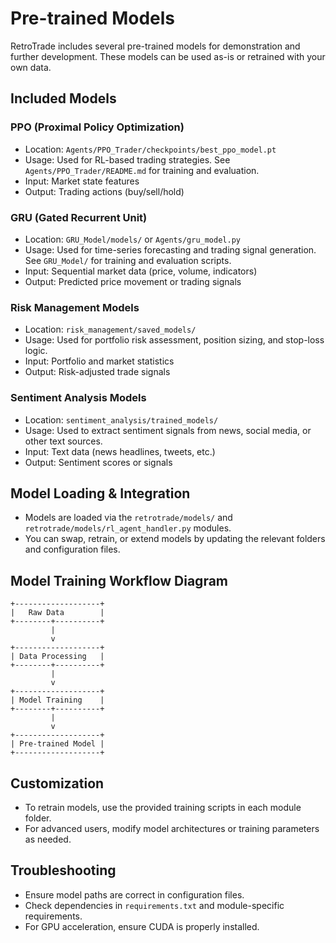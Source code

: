 # Pre-trained Models

RetroTrade includes several pre-trained models for demonstration and further development. These models can be used as-is or retrained with your own data.

## Included Models

### PPO (Proximal Policy Optimization)
- Location: `Agents/PPO_Trader/checkpoints/best_ppo_model.pt`
- Usage: Used for RL-based trading strategies. See `Agents/PPO_Trader/README.md` for training and evaluation.
- Input: Market state features
- Output: Trading actions (buy/sell/hold)

### GRU (Gated Recurrent Unit)
- Location: `GRU_Model/models/` or `Agents/gru_model.py`
- Usage: Used for time-series forecasting and trading signal generation. See `GRU_Model/` for training and evaluation scripts.
- Input: Sequential market data (price, volume, indicators)
- Output: Predicted price movement or trading signals

### Risk Management Models
- Location: `risk_management/saved_models/`
- Usage: Used for portfolio risk assessment, position sizing, and stop-loss logic.
- Input: Portfolio and market statistics
- Output: Risk-adjusted trade signals

### Sentiment Analysis Models
- Location: `sentiment_analysis/trained_models/`
- Usage: Used to extract sentiment signals from news, social media, or other text sources.
- Input: Text data (news headlines, tweets, etc.)
- Output: Sentiment scores or signals

## Model Loading & Integration
- Models are loaded via the `retrotrade/models/` and `retrotrade/models/rl_agent_handler.py` modules.
- You can swap, retrain, or extend models by updating the relevant folders and configuration files.

## Model Training Workflow Diagram

```
+-------------------+
|   Raw Data        |
+--------+----------+
         |
         v
+-------------------+
| Data Processing   |
+--------+----------+
         |
         v
+-------------------+
| Model Training    |
+--------+----------+
         |
         v
+-------------------+
| Pre-trained Model |
+-------------------+
```

## Customization
- To retrain models, use the provided training scripts in each module folder.
- For advanced users, modify model architectures or training parameters as needed.

## Troubleshooting
- Ensure model paths are correct in configuration files.
- Check dependencies in `requirements.txt` and module-specific requirements.
- For GPU acceleration, ensure CUDA is properly installed.
